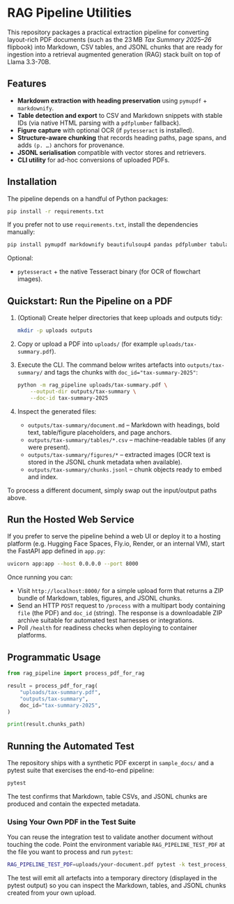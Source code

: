 # RAG Pipeline Utilities

This repository packages a practical extraction pipeline for converting
layout-rich PDF documents (such as the 23 MB *Tax Summary 2025–26* flipbook)
into Markdown, CSV tables, and JSONL chunks that are ready for ingestion into a
retrieval augmented generation (RAG) stack built on top of Llama 3.3-70B.

## Features

- **Markdown extraction with heading preservation** using `pymupdf` +
  `markdownify`.
- **Table detection and export** to CSV and Markdown snippets with stable IDs
  (via native HTML parsing with a `pdfplumber` fallback).
- **Figure capture** with optional OCR (if `pytesseract` is installed).
- **Structure-aware chunking** that records heading paths, page spans, and adds
  `(p. …)` anchors for provenance.
- **JSONL serialisation** compatible with vector stores and retrievers.
- **CLI utility** for ad-hoc conversions of uploaded PDFs.

## Installation

The pipeline depends on a handful of Python packages:

```bash
pip install -r requirements.txt
```

If you prefer not to use `requirements.txt`, install the dependencies manually:

```bash
pip install pymupdf markdownify beautifulsoup4 pandas pdfplumber tabulate
```

Optional:

- `pytesseract` + the native Tesseract binary (for OCR of flowchart images).

## Quickstart: Run the Pipeline on a PDF

1. (Optional) Create helper directories that keep uploads and outputs tidy:

   ```bash
   mkdir -p uploads outputs
   ```

2. Copy or upload a PDF into `uploads/` (for example `uploads/tax-summary.pdf`).

3. Execute the CLI. The command below writes artefacts into
   `outputs/tax-summary/` and tags the chunks with `doc_id="tax-summary-2025"`:

   ```bash
   python -m rag_pipeline uploads/tax-summary.pdf \
       --output-dir outputs/tax-summary \
       --doc-id tax-summary-2025
   ```

4. Inspect the generated files:

   - `outputs/tax-summary/document.md` – Markdown with headings, bold text,
     table/figure placeholders, and page anchors.
   - `outputs/tax-summary/tables/*.csv` – machine-readable tables (if any were
     present).
   - `outputs/tax-summary/figures/*` – extracted images (OCR text is stored in
     the JSONL chunk metadata when available).
   - `outputs/tax-summary/chunks.jsonl` – chunk objects ready to embed and
     index.

To process a different document, simply swap out the input/output paths above.

## Run the Hosted Web Service

If you prefer to serve the pipeline behind a web UI or deploy it to a hosting
platform (e.g. Hugging Face Spaces, Fly.io, Render, or an internal VM), start
the FastAPI app defined in `app.py`:

```bash
uvicorn app:app --host 0.0.0.0 --port 8000
```

Once running you can:

- Visit `http://localhost:8000/` for a simple upload form that returns a ZIP
  bundle of Markdown, tables, figures, and JSONL chunks.
- Send an HTTP `POST` request to `/process` with a multipart body containing
  `file` (the PDF) and `doc_id` (string). The response is a downloadable ZIP
  archive suitable for automated test harnesses or integrations.
- Poll `/health` for readiness checks when deploying to container platforms.

## Programmatic Usage

```python
from rag_pipeline import process_pdf_for_rag

result = process_pdf_for_rag(
    "uploads/tax-summary.pdf",
    "outputs/tax-summary",
    doc_id="tax-summary-2025",
)

print(result.chunks_path)
```

## Running the Automated Test

The repository ships with a synthetic PDF excerpt in `sample_docs/` and a
pytest suite that exercises the end-to-end pipeline:

```bash
pytest
```

The test confirms that Markdown, table CSVs, and JSONL chunks are produced and
contain the expected metadata.

### Using Your Own PDF in the Test Suite

You can reuse the integration test to validate another document without
touching the code. Point the environment variable `RAG_PIPELINE_TEST_PDF` at the
file you want to process and run `pytest`:

```bash
RAG_PIPELINE_TEST_PDF=uploads/your-document.pdf pytest -k test_process_pdf_creates_expected_artifacts
```

The test will emit all artefacts into a temporary directory (displayed in the
pytest output) so you can inspect the Markdown, tables, and JSONL chunks created
from your own upload.
